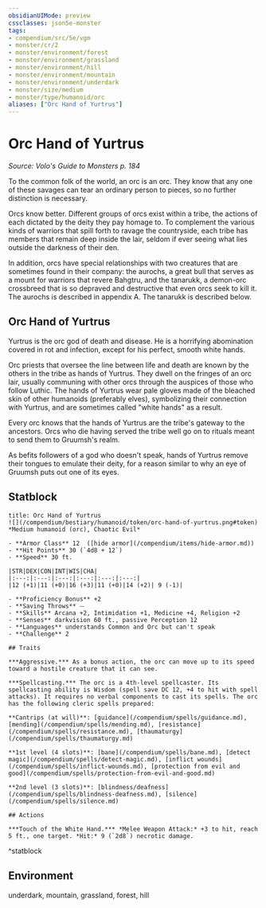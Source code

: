```yaml
---
obsidianUIMode: preview
cssclasses: json5e-monster
tags:
- compendium/src/5e/vgm
- monster/cr/2
- monster/environment/forest
- monster/environment/grassland
- monster/environment/hill
- monster/environment/mountain
- monster/environment/underdark
- monster/size/medium
- monster/type/humanoid/orc
aliases: ["Orc Hand of Yurtrus"]
---
```

# Orc Hand of Yurtrus
*Source: Volo's Guide to Monsters p. 184*  

To the common folk of the world, an orc is an orc. They know that any one of these savages can tear an ordinary person to pieces, so no further distinction is necessary.

Orcs know better. Different groups of orcs exist within a tribe, the actions of each dictated by the deity they pay homage to. To complement the various kinds of warriors that spill forth to ravage the countryside, each tribe has members that remain deep inside the lair, seldom if ever seeing what lies outside the darkness of their den.

In addition, orcs have special relationships with two creatures that are sometimes found in their company: the aurochs, a great bull that serves as a mount for warriors that revere Bahgtru, and the tanarukk, a demon-orc crossbreed that is so depraved and destructive that even orcs seek to kill it. The aurochs is described in appendix A. The tanarukk is described below.

## Orc Hand of Yurtrus

Yurtrus is the orc god of death and disease. He is a horrifying abomination covered in rot and infection, except for his perfect, smooth white hands.

Orc priests that oversee the line between life and death are known by the others in the tribe as hands of Yurtrus. They dwell on the fringes of an orc lair, usually communing with other orcs through the auspices of those who follow Luthic. The hands of Yurtrus wear pale gloves made of the bleached skin of other humanoids (preferably elves), symbolizing their connection with Yurtrus, and are sometimes called "white hands" as a result.

Every orc knows that the hands of Yurtrus are the tribe's gateway to the ancestors. Orcs who die having served the tribe well go on to rituals meant to send them to Gruumsh's realm.

As befits followers of a god who doesn't speak, hands of Yurtrus remove their tongues to emulate their deity, for a reason similar to why an eye of Gruumsh puts out one of its eyes.

## Statblock

```ad-statblock
title: Orc Hand of Yurtrus
![](/compendium/bestiary/humanoid/token/orc-hand-of-yurtrus.png#token)
*Medium humanoid (orc), Chaotic Evil*

- **Armor Class** 12  ([hide armor](/compendium/items/hide-armor.md))
- **Hit Points** 30 (`4d8 + 12`)
- **Speed** 30 ft.

|STR|DEX|CON|INT|WIS|CHA|
|:---:|:---:|:---:|:---:|:---:|:---:|
|12 (+1)|11 (+0)|16 (+3)|11 (+0)|14 (+2)| 9 (-1)|

- **Proficiency Bonus** +2
- **Saving Throws** ⏤
- **Skills** Arcana +2, Intimidation +1, Medicine +4, Religion +2
- **Senses** darkvision 60 ft., passive Perception 12
- **Languages** understands Common and Orc but can't speak
- **Challenge** 2

## Traits

***Aggressive.*** As a bonus action, the orc can move up to its speed toward a hostile creature that it can see.

***Spellcasting.*** The orc is a 4th-level spellcaster. Its spellcasting ability is Wisdom (spell save DC 12, +4 to hit with spell attacks). It requires no verbal components to cast its spells. The orc has the following cleric spells prepared:

**Cantrips (at will)**: [guidance](/compendium/spells/guidance.md), [mending](/compendium/spells/mending.md), [resistance](/compendium/spells/resistance.md), [thaumaturgy](/compendium/spells/thaumaturgy.md)

**1st level (4 slots)**: [bane](/compendium/spells/bane.md), [detect magic](/compendium/spells/detect-magic.md), [inflict wounds](/compendium/spells/inflict-wounds.md), [protection from evil and good](/compendium/spells/protection-from-evil-and-good.md)

**2nd level (3 slots)**: [blindness/deafness](/compendium/spells/blindness-deafness.md), [silence](/compendium/spells/silence.md)

## Actions

***Touch of the White Hand.*** *Melee Weapon Attack:* +3 to hit, reach 5 ft., one target. *Hit:* 9 (`2d8`) necrotic damage.
```
^statblock

## Environment

underdark, mountain, grassland, forest, hill